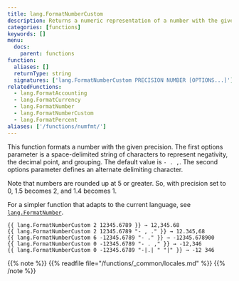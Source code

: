 ```yaml
---
title: lang.FormatNumberCustom
description: Returns a numeric representation of a number with the given precision using negative, decimal, and grouping options.
categories: [functions]
keywords: []
menu:
  docs:
    parent: functions
function:
  aliases: []
  returnType: string
  signatures: ['lang.FormatNumberCustom PRECISION NUMBER [OPTIONS...]']
relatedFunctions:
  - lang.FormatAccounting
  - lang.FormatCurrency
  - lang.FormatNumber
  - lang.FormatNumberCustom
  - lang.FormatPercent
aliases: ['/functions/numfmt/']
---
```


This function formats a number with the given precision. The first options parameter is a space-delimited string of characters to represent negativity, the decimal point, and grouping. The default value is `- . ,`. The second options parameter defines an alternate delimiting character.

Note that numbers are rounded up at 5 or greater. So, with precision set to 0, 1.5 becomes 2, and 1.4 becomes 1.

For a simpler function that adapts to the current language, see [`lang.FormatNumber`].


```go-html-template
{{ lang.FormatNumberCustom 2 12345.6789 }} → 12,345.68
{{ lang.FormatNumberCustom 2 12345.6789 "- , ." }} → 12.345,68
{{ lang.FormatNumberCustom 6 -12345.6789 "- ." }} → -12345.678900
{{ lang.FormatNumberCustom 0 -12345.6789 "- . ," }} → -12,346
{{ lang.FormatNumberCustom 0 -12345.6789 "-|.| " "|" }} → -12 346
```

{{% note %}}
{{% readfile file="/functions/_common/locales.md" %}}
{{% /note %}}

[`lang.FormatNumber`]: /functions/lang/formatnumber
